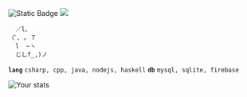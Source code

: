 ![Static Badge](https://img.shields.io/badge/Age-19-41ba96?style=flat) ![](https://komarev.com/ghpvc/?username=griinzy&color=41ba96&label=Views)

```
  ／l、             
（ﾟ､ ｡ ７         
  l  ~ヽ       
  じしf_,)ノ
```

**`lang`** `csharp, cpp, java, nodejs, haskell`
**`db`** `mysql, sqlite, firebase`

![Your stats](https://github-readme-stats.vercel.app/api/top-langs/?username=griinzy&hide=html&layout=compact&theme=github_dark_dimmed)

